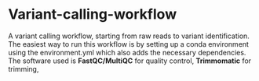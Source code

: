 # Variant-calling-workflow
A variant calling workflow, starting from raw reads to variant identification. The easiest way to run this workflow is by setting up a conda environment using the environment.yml which also adds the necessary dependencies. The software used is **FastQC/MultiQC** for quality control, **Trimmomatic** for trimming,
